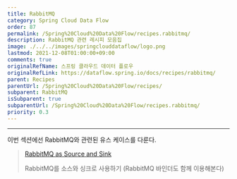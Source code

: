 ```yaml
---
title: RabbitMQ
category: Spring Cloud Data Flow
order: 87
permalink: /Spring%20Cloud%20Data%20Flow/recipes.rabbitmq/
description: RabbitMQ 관련 레시피 모음집
image: ./../../images/springclouddataflow/logo.png
lastmod: 2021-12-08T01:00:00+09:00
comments: true
originalRefName: 스프링 클라우드 데이터 플로우
originalRefLink: https://dataflow.spring.io/docs/recipes/rabbitmq/
parent: Recipes
parentUrl: /Spring%20Cloud%20Data%20Flow/recipes/
subparent: RabbitMQ
isSubparent: true
subparentUrl: /Spring%20Cloud%20Data%20Flow/recipes.rabbitmq/
priority: 0.3
---
```


---

이번 섹션에선 RabbitMQ와 관련된 유스 케이스를 다룬다.

> [RabbitMQ as Source and Sink](../recipes.rabbitmq.rabbit-source-sink)
>
> RabbitMQ를 소스와 싱크로 사용하기 (RabbitMQ 바인더도 함께 이용해본다)